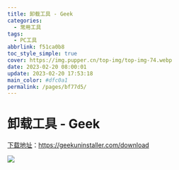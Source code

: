 ```yaml
---
title: 卸载工具 - Geek
categories: 
  - 常用工具
tags: 
  - PC工具
abbrlink: f51ca0b8
toc_style_simple: true
cover: https://img.pupper.cn/top-img/top-img-74.webp
date: 2023-02-20 08:00:01
update: 2023-02-20 17:53:18
main_color: #dfc0a1
permalink: /pages/bf77d5/
---
```

# 卸载工具 - Geek

[下载地址](https://geekuninstaller.com/download)：https://geekuninstaller.com/download

![](https://img.pupper.cn/img/20220726113011.png)
